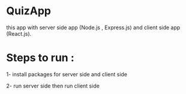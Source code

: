# QuizApp

this app with server side app (Node.js , Express.js) and client side app (React.js).

# Steps to run :

1- install packages for server side and client side

2- run server side then run client side 
